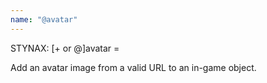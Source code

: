 ```yaml
---
name: "@avatar"
---
```


STYNAX: [+ or @]avatar <target> = <URL>

Add an avatar image from a valid URL to an in-game object.
